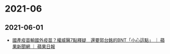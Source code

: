 # 2021-06

## 2021-06-01

- [國產疫苗輸國外疫苗？權威醫7點釋疑　還要郭台銘的BNT「小心這點」 ｜ 蘋果新聞網 ｜ 蘋果日報](https://tw.appledaily.com/life/20210601/YGKCBIM3DREHTLEHXNEZEJVEUA/)
